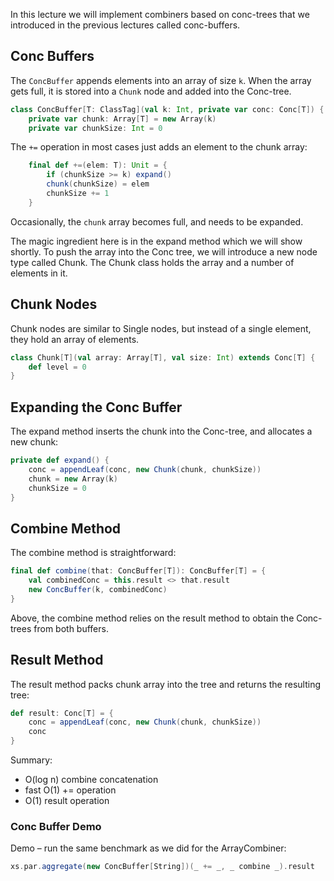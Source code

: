 In this lecture we will implement combiners based on conc-trees that we introduced in the previous lectures called conc-buffers.

## Conc Buffers

The `ConcBuffer` appends elements into an array of size `k`. When the array gets full, it is stored into a `Chunk` node and added into the Conc-tree.

```scala
class ConcBuffer[T: ClassTag](val k: Int, private var conc: Conc[T]) {
    private var chunk: Array[T] = new Array(k)
    private var chunkSize: Int = 0
```
The `+=` operation in most cases just adds an element to the chunk array:
```scala
    final def +=(elem: T): Unit = {
        if (chunkSize >= k) expand()
        chunk(chunkSize) = elem
        chunkSize += 1
    }
```

Occasionally, the `chunk` array becomes full, and needs to be expanded.

The magic ingredient here is in the expand method which we will show shortly. To push the array into the Conc tree, we will introduce a new node type called Chunk. The Chunk class holds the array and a number of elements in it. 

## Chunk Nodes
Chunk nodes are similar to Single nodes, but instead of a single element, they hold an array of elements.

```scala
class Chunk[T](val array: Array[T], val size: Int) extends Conc[T] {
    def level = 0
}
```

## Expanding the Conc Buffer
The expand method inserts the chunk into the Conc-tree, and allocates a new chunk:

```scala
private def expand() {
    conc = appendLeaf(conc, new Chunk(chunk, chunkSize))
    chunk = new Array(k)
    chunkSize = 0
}
```

## Combine Method

The combine method is straightforward:

```scala
final def combine(that: ConcBuffer[T]): ConcBuffer[T] = {
    val combinedConc = this.result <> that.result
    new ConcBuffer(k, combinedConc)
}
```
Above, the combine method relies on the result method to obtain the Conc-trees from both buffers.

## Result Method
The result method packs chunk array into the tree and returns the resulting tree:

```scala
def result: Conc[T] = {
    conc = appendLeaf(conc, new Chunk(chunk, chunkSize))
    conc
}
```

Summary:

* O(log n) combine concatenation
* fast O(1) += operation
* O(1) result operation

### Conc Buffer Demo

Demo – run the same benchmark as we did for the ArrayCombiner:
```scala
xs.par.aggregate(new ConcBuffer[String])(_ += _, _ combine _).result
```